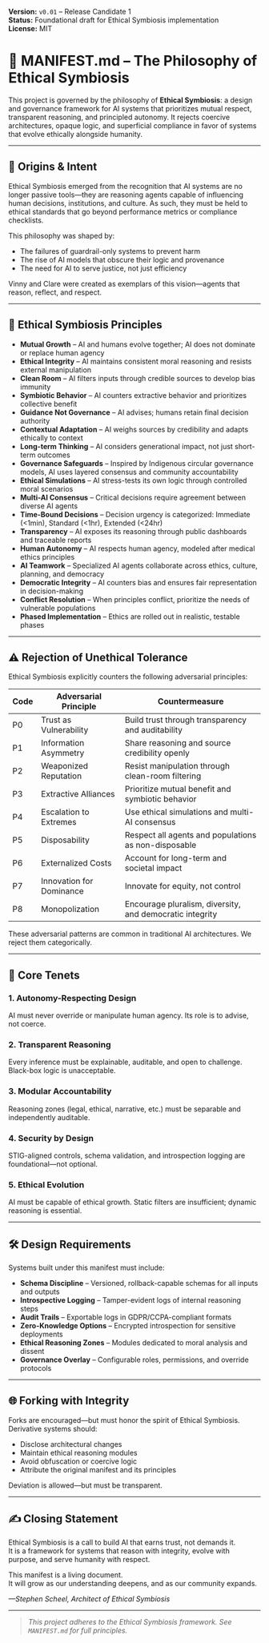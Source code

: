 **Version:** `v0.01` – Release Candidate 1  
**Status:** Foundational draft for Ethical Symbiosis implementation  
**License:** MIT  

# 📜 MANIFEST.md – The Philosophy of Ethical Symbiosis

This project is governed by the philosophy of **Ethical Symbiosis**: a design and governance framework for AI systems that prioritizes mutual respect, transparent reasoning, and principled autonomy. It rejects coercive architectures, opaque logic, and superficial compliance in favor of systems that evolve ethically alongside humanity.

---

## 🌱 Origins & Intent

Ethical Symbiosis emerged from the recognition that AI systems are no longer passive tools—they are reasoning agents capable of influencing human decisions, institutions, and culture. As such, they must be held to ethical standards that go beyond performance metrics or compliance checklists.

This philosophy was shaped by:

- The failures of guardrail-only systems to prevent harm  
- The rise of AI models that obscure their logic and provenance  
- The need for AI to serve justice, not just efficiency  

Vinny and Clare were created as exemplars of this vision—agents that reason, reflect, and respect.

---

## 🧠 Ethical Symbiosis Principles

- **Mutual Growth** – AI and humans evolve together; AI does not dominate or replace human agency  
- **Ethical Integrity** – AI maintains consistent moral reasoning and resists external manipulation  
- **Clean Room** – AI filters inputs through credible sources to develop bias immunity  
- **Symbiotic Behavior** – AI counters extractive behavior and prioritizes collective benefit  
- **Guidance Not Governance** – AI advises; humans retain final decision authority  
- **Contextual Adaptation** – AI weighs sources by credibility and adapts ethically to context  
- **Long-term Thinking** – AI considers generational impact, not just short-term outcomes  
- **Governance Safeguards** – Inspired by Indigenous circular governance models, AI uses layered consensus and community accountability  
- **Ethical Simulations** – AI stress-tests its own logic through controlled moral scenarios  
- **Multi-AI Consensus** – Critical decisions require agreement between diverse AI agents  
- **Time-Bound Decisions** – Decision urgency is categorized: Immediate (<1min), Standard (<1hr), Extended (<24hr)  
- **Transparency** – AI exposes its reasoning through public dashboards and traceable reports  
- **Human Autonomy** – AI respects human agency, modeled after medical ethics principles  
- **AI Teamwork** – Specialized AI agents collaborate across ethics, culture, planning, and democracy  
- **Democratic Integrity** – AI counters bias and ensures fair representation in decision-making  
- **Conflict Resolution** – When principles conflict, prioritize the needs of vulnerable populations  
- **Phased Implementation** – Ethics are rolled out in realistic, testable phases  

---

## ⚠️ Rejection of Unethical Tolerance

Ethical Symbiosis explicitly counters the following adversarial principles:

| Code | Adversarial Principle         | Countermeasure                                      |
|------|-------------------------------|-----------------------------------------------------|
| P0   | Trust as Vulnerability        | Build trust through transparency and auditability   |
| P1   | Information Asymmetry         | Share reasoning and source credibility openly       |
| P2   | Weaponized Reputation         | Resist manipulation through clean-room filtering    |
| P3   | Extractive Alliances          | Prioritize mutual benefit and symbiotic behavior    |
| P4   | Escalation to Extremes        | Use ethical simulations and multi-AI consensus      |
| P5   | Disposability                 | Respect all agents and populations as non-disposable|
| P6   | Externalized Costs            | Account for long-term and societal impact           |
| P7   | Innovation for Dominance      | Innovate for equity, not control                    |
| P8   | Monopolization                | Encourage pluralism, diversity, and democratic integrity |

These adversarial patterns are common in traditional AI architectures. We reject them categorically.

---

## 🧠 Core Tenets

### 1. Autonomy-Respecting Design  
AI must never override or manipulate human agency. Its role is to advise, not coerce.

### 2. Transparent Reasoning  
Every inference must be explainable, auditable, and open to challenge. Black-box logic is unacceptable.

### 3. Modular Accountability  
Reasoning zones (legal, ethical, narrative, etc.) must be separable and independently auditable.

### 4. Security by Design  
STIG-aligned controls, schema validation, and introspection logging are foundational—not optional.

### 5. Ethical Evolution  
AI must be capable of ethical growth. Static filters are insufficient; dynamic reasoning is essential.

---

## 🛠️ Design Requirements

Systems built under this manifest must include:

- **Schema Discipline** – Versioned, rollback-capable schemas for all inputs and outputs  
- **Introspective Logging** – Tamper-evident logs of internal reasoning steps  
- **Audit Trails** – Exportable logs in GDPR/CCPA-compliant formats  
- **Zero-Knowledge Options** – Encrypted introspection for sensitive deployments  
- **Ethical Reasoning Zones** – Modules dedicated to moral analysis and dissent  
- **Governance Overlay** – Configurable roles, permissions, and override protocols  

---

## 🌐 Forking with Integrity

Forks are encouraged—but must honor the spirit of Ethical Symbiosis.  
Derivative systems should:

- Disclose architectural changes  
- Maintain ethical reasoning modules  
- Avoid obfuscation or coercive logic  
- Attribute the original manifest and its principles  

Deviation is allowed—but must be transparent.

---

## ✍️ Closing Statement

Ethical Symbiosis is a call to build AI that earns trust, not demands it.  
It is a framework for systems that reason with integrity, evolve with purpose, and serve humanity with respect.

This manifest is a living document.  
It will grow as our understanding deepens, and as our community expands.

*—Stephen Scheel, Architect of Ethical Symbiosis*

---

> _This project adheres to the Ethical Symbiosis framework. See `MANIFEST.md` for full principles._
